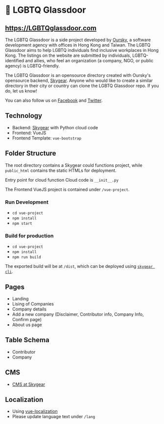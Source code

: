 # 🌈 LGBTQ Glassdoor

## https://LGBTQglassdoor.com

The LGBTQ Glassdoor is a side project developed by [Oursky](https://oursky.com/), a software development agency with offices in Hong Kong and Taiwan. The LGBTQ Glassdoor aims to help LGBTQ individuals find inclusive workplaces in Hong Kong. The listings on the website are submitted by individuals, LGBTQ-identified and allies, who feel an organization (a company, NGO, or public agency) is LGBTQ-friendly.

The LGBTQ Glassdoor is an opensource directory created with Oursky's opensource backend, [Skygear](https://skygear.io/). Anyone who would like to create a similar directory in their city or country can clone the LGBTQ Glassdoor repo. If you do, let us know!

You can also follow us on [Facebook](https://facebook.com/lgbtqglassdoor) and [Twitter](https://twitter.com/lgbtqglassdoor).


## Technology

* Backend: [Skygear](https://skygear.io) with Python cloud code
* Frontend: VueJS
* Frontend Template: `vue-bootstrap`

## Folder Structure

The root directory contains a Skygear could functions project, while `public_html` contains the static HTMLs for deployment.

Entry point for cloud function Cloud code is `__init__.py`

The Frontend VueJS project is contained under `/vue-project`.


### Run Development
* `cd vue-project`
* `npm install`
* `npm start`

### Build for production
* `cd vue-project`
* `npm install`
* `npm run build`

The exported build will be at `/dist`, which can be deployed using [`skygear cli`](https://github.com/SkygearIO/skycli).

## Pages
* Landing
* Lising of Companies
* Company details
* Add a new company (Disclaimer, Contributor info, Company Info, Confirm page)
* About us page

## Table Schema
* Contributor
* Company

## CMS

* [CMS at Skygear](https://lgbtq.skygeario.com/cms)

## Localization

* Using [vue-localization](https://github.com/valterlorran/vuejs-localization)
* Please update language text under `/lang`
